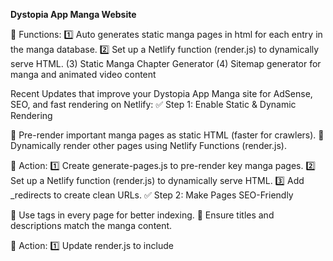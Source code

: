 **Dystopia App Manga Website**

📌 Functions:
1️⃣ Auto generates static manga pages in html for each entry in the manga database.
2️⃣ Set up a Netlify function (render.js) to dynamically serve HTML.
(3) Static Manga Chapter Generator
(4) Sitemap generator for manga and animated video content




Recent Updates that improve your Dystopia App Manga site for AdSense, SEO, and fast rendering on Netlify:
✅ Step 1: Enable Static & Dynamic Rendering

🔹 Pre-render important manga pages as static HTML (faster for crawlers).
🔹 Dynamically render other pages using Netlify Functions (render.js).

📌 Action:
1️⃣ Create generate-pages.js to pre-render key manga pages.
2️⃣ Set up a Netlify function (render.js) to dynamically serve HTML.
3️⃣ Add _redirects to create clean URLs.
✅ Step 2: Make Pages SEO-Friendly

🔹 Use <meta> tags in every page for better indexing.
🔹 Ensure titles and descriptions match the manga content.

📌 Action:
1️⃣ Update render.js to include <title> and <meta name="description">.
2️⃣ Use readable, structured URLs like /manga/onepiece/chapter/1010.
✅ Step 3: Generate a Sitemap

🔹 Helps AdSense & Googlebot index all pages.
🔹 Ensures new manga chapters get discovered fast.

📌 Action:
1️⃣ Create generate-sitemap.js to generate sitemap.xml.
2️⃣ Run it during Netlify deployment (netlify.toml).
3️⃣ Submit sitemap.xml to Google Search Console.
✅ Step 4: Optimize for AdSense Crawlers

🔹 Ensure all pages return full HTML (not just JavaScript-rendered content).
🔹 Use static pre-rendering for key manga chapters.
🔹 Test with Google’s "Mobile-Friendly Test" and "URL Inspection" tools.

📌 Action:
1️⃣ Check that all manga pages load properly without JavaScript execution.
2️⃣ Test a sample page in Google Search Console → URL Inspection.
✅ Step 5: Improve Performance on Netlify

🔹 Use Netlify Redirects (_redirects) to simplify URLs.
🔹 Enable Netlify Caching for faster page loads.
🔹 Optimize images (WebP format) to reduce load time.

📌 Action:
1️⃣ Store images in /public or a CDN for fast delivery.
2️⃣ Set up caching rules in netlify.toml.
3️⃣ Use _redirects for clean URLs.


 Static pre-rendering (generate-pages.js)
✔ Dynamic HTML rendering (render.js + _redirects)
✔ SEO-optimized pages (titles, meta descriptions)
✔ sitemap.xml generated & submitted
✔ AdSense crawler verification (URL Inspection test)
✔ Netlify optimizations (caching, images, redirects)



Locally Debug and Test with
`npx netlify --version && npx netlify dev`

Check Netlify's Status
`netlify status`

Check Netlify's Logs
`netlify logs`

Debug Redirects and Headers
`netfliy dev --debug`

Test Serverless Functins Locally
`netlify functions:server`

Test Build Locally Befor Deploying
`netlify build`

Test A Deploy without affecting Production
`netlify deploy --build --draft`

Run functions locally	`netlify dev`
List available functions	`netlify functions:list`
Test GET function	`curl http://localhost:8888/.netlify/functions/<function-name>`
Test POST function	`curl -X POST http://localhost:8888/.netlify/functions/<function-name> -d '{}'`
Debug logs	`netlify dev --debug`
Serve only functions	`netlify functions:serve`
Deploy for testing	`netlify deploy --build --draft`


How to Build & Test

Run `npm run generate && npx netlify dev --verbose`


API Database
call `https://dystopia-app.site/api/manga` to fetch securely manga database for the side as json


🖼️ Dynamic Resizing

Dynamic resizing is the process of modifying images on the fly before delivering them to the user. Instead of storing multiple versions of the same image in different sizes, a server or image processing service resizes the image dynamically based on the request.
🔍 Example of Dynamic Resizing in Action

Imagine you have a manga cover stored as:
https://example.com/manga/dystopia_app/cover.png
Without Dynamic Resizing (Static)

    You must manually create and store multiple versions of the image:
        Full size: cover-large.png (1200px)
        Medium size: cover-medium.png (600px)
        Thumbnail: cover-small.png (150px)
    This takes up more storage and slows down deployment.

With Dynamic Resizing

    The server automatically resizes the image when requested.
    Instead of storing different versions, you can request on-the-fly resizing:

https://example.com/manga/dystopia_app/cover.png?width=600

    If a user requests width=600, the server sends back an optimized 600px-wide version.
    This reduces bandwidth and improves page speed.



🌍 Implementing Multilingual Support Without Duplicating/Modifying Images

If you want to add multiple languages to your manga site without duplicating images, you can apply a similar approach to dynamic resizing, but for text overlays and metadata instead of images.
🔥 Best Approaches for Multilingual Support (Without Image Duplication)
1️⃣ Dynamic Text Overlays (Server-Side Image Processing)

    Instead of modifying images, use a serverless function (Netlify, Cloudflare Workers) or an image CDN (Cloudinary, Imgix, etc.) to overlay translated text dynamically onto existing images.
    The image remains the same, but the text is added on request based on the user's language preference.

Example (Cloudinary Dynamic Overlay)

<img src="https://res.cloudinary.com/demo/image/upload/l_text:Arial_50:Hola!/manga/dystopia_app/cover.png" />

    The URL dynamically overlays "Hola!" onto the existing image without modifying the original file.

2️⃣ JSON-Based Translations + Client-Side Overlay

    Instead of modifying images, store translated text separately in JSON files and overlay it using CSS or JavaScript.
    This is lightweight and fast, requiring no image duplication.

Example JSON Translation File (translations.json)

{
  "en": {
    "title": "Dystopia App",
    "description": "You are a Fourth Worlder, Survive!"
  },
  "es": {
    "title": "Aplicación Distópica",
    "description": "Eres un Cuarto Mundialista, ¡Sobrevive!"
  }
}

How to Use It in JavaScript

async function loadTranslation(lang) {
    const res = await fetch("/data/translations.json");
    const translations = await res.json();
    document.getElementById("title").innerText = translations[lang].title;
    document.getElementById("description").innerText = translations[lang].description;
}

// Detect user language or default to English
const userLang = navigator.language.startsWith("es") ? "es" : "en";
loadTranslation(userLang);

🔹 Advantages:
✅ No image modification needed.
✅ Works without server-side processing.
✅ Lightweight & SEO-friendly when paired with prerendering.
3️⃣ URL-Based Language Switching (SEO-Friendly)

    Use URL parameters (?lang=es) or subdirectories (/es/manga/dystopia_app/).
    This tells search engines that multiple language versions exist.

Example URL Structure

https://example.com/manga/dystopia_app/ (Default English)
https://example.com/es/manga/dystopia_app/ (Spanish Version)

How It Works:

    Store all text separately in a JSON or database.
    Serve the same images, but dynamically load the translated text based on the URL.
    Use hreflang meta tags to tell search engines about different language versions.

Example HTML Meta Tag for SEO

<link rel="alternate" hreflang="en" href="https://example.com/manga/dystopia_app/" />
<link rel="alternate" hreflang="es" href="https://example.com/es/manga/dystopia_app/" />

4️⃣ Server-Side Rendering with Netlify Functions

    Instead of using JavaScript to replace text after the page loads, prerender the correct language using a Netlify function.

Example Netlify Function (getManga.js)

export async function handler(event) {
    const lang = event.queryStringParameters.lang || "en";
    const translations = {
        en: { title: "Dystopia App", description: "You are a Fourth Worlder, Survive!" },
        es: { title: "Aplicación Distópica", description: "Eres un Cuarto Mundialista, ¡Sobrevive!" }
    };

    return {
        statusCode: 200,
        headers: { "Content-Type": "application/json" },
        body: JSON.stringify(translations[lang])
    };
}

🔹 How It Works:

    Fetches the correct language before rendering the page.
    Works well with static page generation.

🚀 Which Approach is Best for You?
Approach	Pros	Cons
Dynamic Text Overlays (Cloudinary, Sharp.js)	No image duplication, works on any device	Needs an image processing server/CDN
JSON-Based Translation (Client-Side JavaScript)	Fast, easy, SEO-friendly with prerendering	Requires JavaScript to display translations
URL-Based Language Switching (/es/manga/...)	Best for SEO, fully static	Requires separate URLs per language
Server-Side Rendering (Netlify Functions, API Calls)	Fully dynamic, no JS needed	Slightly slower, needs a backend
🎯 Best Combination for Your Manga Site

    For SEO & Performance: Use URL-based language switching (/es/manga/...) with hreflang meta tags.
    For Simplicity: Use JSON-based translations with client-side JavaScript.
    For Image-Heavy Content: Use dynamic text overlays with Cloudinary or a Netlify Function.